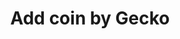 ---
title: Add coin by Gecko
excerpt: >-
  adds a coin by its coingecko id.


  coingecko id the API ID of the coin in coingecko web page.


  please AWARE that the coingecko id is NOT the same as the symbol of the coin.


  ![screenshot](https://raw.githubusercontent.com/sentioxyz/docs/v1.0/assets/coingecko_apiid.png)
api:
  file: sentio-api.json
  operationId: AddCoinByGecko
deprecated: false
hidden: false
metadata:
  title: ''
  description: ''
  robots: index
next:
  description: ''
---